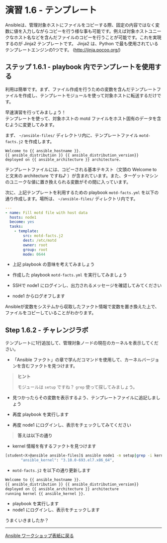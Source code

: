 # 演習 1.6 - テンプレート

Ansibleは、管理対象ホストにファイルをコピーする際、固定の内容ではなく変数に値を入力しながらコピーを行う様な事も可能です。例えば対象ホストユニークなホスト名などを含んだファイルのコピーを行うことが可能です。これを実現するのが Jinja2 テンプレートです。 Jinja2 は、Python で最も使用されているテンプレートエンジンの1つです。 (<http://jinja.pocoo.org/>)

## ステップ 1.6.1 -  playbook 内でテンプレートを使用する

利用は簡単です。まず、ファイル作成を行うための変数を含んだテンプレートファイルを作成し、テンプレートモジュールを使って対象ホストに転送するだけです。

早速演習を行ってみましょう！  
テンプレートを使って、対象ホストの motd ファイルをホスト固有のデータを含むように変更してみます。  

まず、 `~/ansible-files/` ディレクトリ内に、テンプレートファイル `motd-facts.j2` を作成します。  

<!-- {% raw %} -->
```html+jinja
Welcome to {{ ansible_hostname }}.
{{ ansible_distribution }} {{ ansible_distribution_version}}
deployed on {{ ansible_architecture }} architecture.
```
<!-- {% endraw %} -->

テンプレートファイルには、コピーされる基本テキスト（文頭の Welcome to と文末の architecture ですね♪ ）が含まれています。また、ターゲットマシンのユニークな値に置き換えられる変数がその間に入っています。  

次に、上記テンプレートを利用するための playbook `motd-facts.yml` を以下の通り作成します。場所は、 `~/ansible-files/` ディレクトリ内です。  

```yaml
---
- name: Fill motd file with host data
  hosts: node1
  become: yes
  tasks:
    - template:
        src: motd-facts.j2
        dest: /etc/motd
        owner: root
        group: root
        mode: 0644
```


  - 上記 playbook の意味を考えてみましょう  

  - 作成した playbook `motd-facts.yml` を実行してみましょう  

  - SSHで node1 にログインし、出力されるメッセージを確認してみてください  

  - node1 からログオフします  

Ansibleが変数をシステムから収取したファクト情報で変数を置き換えた上で、ファイルをコピーしていることがわかります。  

## Step 1.6.2 - チャレンジラボ

テンプレートに1行追加して、管理対象ノードの現在のカーネルを表示してください。  

  - 「Ansible ファクト」の章で学んだコマンドを使用して、カーネルバージョンを含むファクトを見つけます。  

> **ヒント**
> 
> モジュールは `setup` ですね？ `grep` 使って探してみましょう。  

  - 見つかったらその変数を表示するよう、テンプレートファイルに追記しましょう

  - 再度 playbook を実行します

  - 再度 node1 にログインし、表示をチェックしてみてください
  

> **答えは以下の通り**


  - kernel 情報を有するファクトを見つけます

```bash
[student<X>@ansible ansible-files]$ ansible node1 -m setup|grep -i kernel
       "ansible_kernel": "3.10.0-693.el7.x86_64",
```

  - `motd-facts.j2` を以下の通り更新します

```bash
Welcome to {{ ansible_hostname }}.
{{ ansible_distribution }} {{ ansible_distribution_version}}
deployed on {{ ansible_architecture }} architecture
running kernel {{ ansible_kernel }}.
```

  - playbook を実行します
  - node1 にログインし、表示をチェックします


うまくいきましたか？

----

[Ansible ワークショップ表紙に戻る](../README.ja.md)

